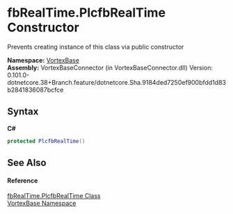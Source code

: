 # fbRealTime.PlcfbRealTime Constructor 
 

Prevents creating instance of this class via public constructor

**Namespace:**&nbsp;<a href="N_VortexBase.md">VortexBase</a><br />**Assembly:**&nbsp;VortexBaseConnector (in VortexBaseConnector.dll) Version: 0.101.0-dotnetcore.38+Branch.feature/dotnetcore.Sha.9184ded7250ef900bfdd1d83b2841836087bcfce

## Syntax

**C#**<br />
``` C#
protected PlcfbRealTime()
```


## See Also


#### Reference
<a href="T_VortexBase_fbRealTime_PlcfbRealTime.md">fbRealTime.PlcfbRealTime Class</a><br /><a href="N_VortexBase.md">VortexBase Namespace</a><br />
